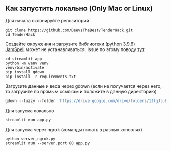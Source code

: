## Как запустить локально (Only Mac or Linux)

Для начала склонируйте репозиторий

```
git clone https://github.com/DeevsTheBest/TenderHack.git
cd TenderHack
```

Создайте окружения и загрузите библиотеки (python 3.9.6)\
[JamSpell](https://github.com/bakwc/JamSpell) может не устанавливаться. Issue по этому поводу [тут](https://github.com/bakwc/JamSpell/issues/73#issuecomment-465635464)

```
cd streamlit-app
python -m venv venv
venv/bin/activate
pip install gdown
pip install -r requirements.txt
```

Загрузите данные и веса через gdown (если не получается через него, то загрузите по прямым ссылкам и положите в данную директорию)
```python 3
gdown --fuzzy --folder 'https://drive.google.com/drive/folders/1JlgJluF50vJvq6QLbfmkQGXUgPOdFp7C?usp=sharing'
```

Для запуска локально
```
streamlit run app.py
```

Для запуска через ngrok (команды писать в разных консолях)
```
python server_ngrok.py
streamlit run --server.port 80 app.py
```
